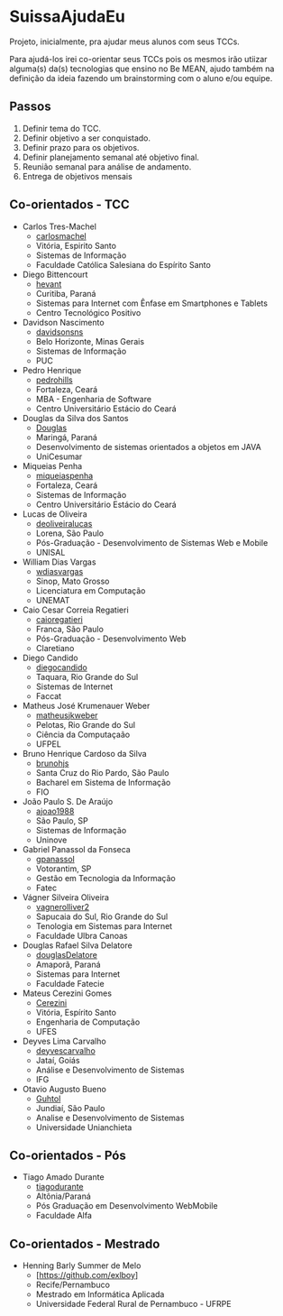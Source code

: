 # SuissaAjudaEu

Projeto, inicialmente, pra ajudar meus alunos com seus TCCs.

Para ajudá-los irei co-orientar seus TCCs pois os mesmos irão utiizar alguma(s) da(s) tecnologias que ensino no Be MEAN, ajudo também na definição da ideia fazendo um brainstorming com o aluno e/ou equipe.

## Passos

1. Definir tema do TCC.
2. Definir objetivo a ser conquistado.
3. Definir prazo para os objetivos.
4. Definir planejamento semanal até objetivo final.
5. Reunião semanal para análise de andamento.
6. Entrega de objetivos mensais


## Co-orientados - TCC

- Carlos Tres-Machel
  - [carlosmachel](https://github.com/carlosmachel)
  - Vitória, Espirito Santo
  - Sistemas de Informação
  - Faculdade Católica Salesiana do Espírito Santo
- Diego Bittencourt
  - [hevant](https://github.com/hevant)
  - Curitiba, Paraná
  - Sistemas para Internet com Ênfase em Smartphones e Tablets
  - Centro Tecnológico Positivo
- Davidson Nascimento
  - [davidsonsns](https://github.com/davidsonsns)
  - Belo Horizonte, Minas Gerais
  - Sistemas de Informação
  - PUC
- Pedro Henrique
  - [pedrohills](https://github.com/pedrohills)
  - Fortaleza, Ceará
  - MBA - Engenharia de Software
  - Centro Universitário Estácio do Ceará
- Douglas da Silva dos Santos
  - [Douglas](https://github.com/dougss10)
  - Maringá, Paraná
  - Desenvolvimento de sistemas orientados a objetos em JAVA
  - UniCesumar
- Miqueias Penha
  - [miqueiaspenha](https://github.com/miqueiaspenha)
  - Fortaleza, Ceará
  - Sistemas de Informação
  - Centro Universitário Estácio do Ceará
- Lucas de Oliveira
  - [deoliveiralucas](https://github.com/deoliveiralucas)
  - Lorena, São Paulo
  - Pós-Graduação - Desenvolvimento de Sistemas Web e Mobile
  - UNISAL
- William Dias Vargas
  - [wdiasvargas](https://github.com/wdiasvargas)
  - Sinop, Mato Grosso
  - Licenciatura em Computação
  - UNEMAT
- Caio Cesar Correia Regatieri
  - [caioregatieri](https://github.com/caioregatieri)
  - Franca, São Paulo
  - Pós-Graduação - Desenvolvimento Web
  - Claretiano
- Diego Candido
  - [diegocandido](https://github.com/diegocandido)
  - Taquara, Rio Grande do Sul
  - Sistemas de Internet
  - Faccat
- Matheus José Krumenauer Weber
  - [matheusjkweber](https://github.com/matheusjkweber)
  - Pelotas, Rio Grande do Sul
  - Ciência da Computaçaão
  - UFPEL
- Bruno Henrique Cardoso da Silva
  - [brunohjs](https://github.com/bruunohjs)
  - Santa Cruz do Rio Pardo, São Paulo
  - Bacharel em Sistema de Informação
  - FIO
- João Paulo S. De Araújo
  - [ajoao1988](https://github.com/ajoao88)
  - São Paulo, SP
  - Sistemas de Informação
  - Uninove
- Gabriel Panassol da Fonseca
  - [gpanassol](https://github.com/gpanassol)
  - Votorantim, SP
  - Gestão em Tecnologia da Informação
  - Fatec
- Vágner Silveira Oliveira
  - [vagnerolliver2](https://github.com/vagnerolliver2)
  - Sapucaia do Sul, Rio Grande do Sul
  - Tenologia em Sistemas para Internet
  - Faculdade Ulbra Canoas
- Douglas Rafael Silva Delatore
  - [douglasDelatore](https://github.com/douglasDelatore)
  - Amaporã, Paraná
  - Sistemas para Internet
  - Faculdade Fatecie
- Mateus Cerezini Gomes
  - [Cerezini](https://github.com/Cerezini)
  - Vitória, Espírito Santo
  - Engenharia de Computação
  - UFES
- Deyves Lima Carvalho
  - [deyvescarvalho](https://github.com/deyvescarvalho)
  - Jataí, Goiás
  - Análise e Desenvolvimento de Sistemas
  - IFG
- Otavio Augusto Bueno
  - [Guhtol](https://github.com/Guhtol)
  - Jundiaí, São Paulo
  - Analise e Desenvolvimento de Sistemas
  - Universidade Unianchieta

## Co-orientados - Pós

- Tiago Amado Durante
  - [tiagodurante](https://github.com/tiagodurante)
  - Altônia/Paraná
  - Pós Graduação em Desenvolvimento WebMobile
  - Faculdade Alfa

## Co-orientados - Mestrado
- Henning Barly Summer de Melo 
  - [https://github.com/exlboy]
  - Recife/Pernambuco
  - Mestrado em Informática Aplicada
  - Universidade Federal Rural de Pernambuco - UFRPE
